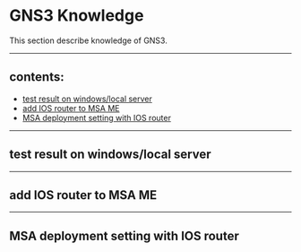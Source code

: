 # GNS3 Knowledge
This section describe knowledge of GNS3.  

---

## contents:
* [test result on windows/local server](#test-result-on-windowslocal-server)
* [add IOS router to MSA ME](#add-ios-router-to-msa-me)
* [MSA deployment setting with IOS router](#msa-deployment-setting-with-ios-router)
  
---
## test result on windows/local server  

---
## add IOS router to MSA ME

---
## MSA deployment setting with IOS router

